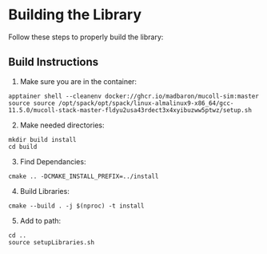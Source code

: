 # Building the Library

Follow these steps to properly build the library:

## Build Instructions

1. Make sure you are in the container:
```
apptainer shell --cleanenv docker://ghcr.io/madbaron/mucoll-sim:master
source source /opt/spack/opt/spack/linux-almalinux9-x86_64/gcc-11.5.0/mucoll-stack-master-fldyu2usa43rdect3x4xyibuzww5ptwz/setup.sh
```

2. Make needed directories:
```
mkdir build install
cd build
```

3. Find Dependancies:
```
cmake .. -DCMAKE_INSTALL_PREFIX=../install
```

4. Build Libraries:
```
cmake --build . -j $(nproc) -t install
```

5. Add to path:
```
cd ..
source setupLibraries.sh
```